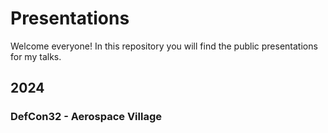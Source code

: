 # Presentations

Welcome everyone! In this repository you will find the public presentations for my talks. 

## 2024

### DefCon32 - Aerospace Village
